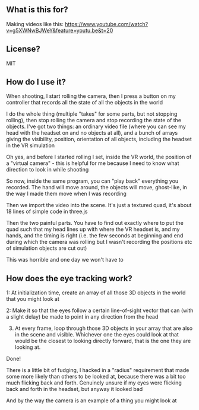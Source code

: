 ## What is this for?

Making videos like this: https://www.youtube.com/watch?v=g5XWNwBJWeY&feature=youtu.be&t=20

## License?

MIT

## How do I use it?

When shooting, I start rolling the camera, then I press a button on my controller that records all the state of all the objects in the world

I do the whole thing (multiple "takes" for some parts, but not stopping rolling), then stop rolling the camera and stop recording the state of the objects. I've got two things: an ordinary video file (where you can see my head with the headset on and no objects at all), and a bunch of arrays giving the visibility, position, orientation of all objects, including the headset in the VR simulation

Oh yes, and before I started rolling I set, inside the VR world, the position of a "virtual camera" - this is helpful for me because I need to know what direction to look in while shooting

So now, inside the same program, you can "play back" everything you recorded. The hand will move around, the objects will move, ghost-like, in the way I made them move when I was recording

Then we import the video into the scene. It's just a textured quad, it's about 18 lines of simple code in three.js

Then the two painful parts. You have to find out exactly where to put the quad such that my head lines up with where the VR headset is, and my hands, and the timing is right (i.e. the few seconds at beginning and end during which the camera was rolling but I wasn't recording the positions etc of simulation objects are cut out)

This was horrible and one day we won't have to

## How does the eye tracking work?

1: At initialization time, create an array of all those 3D objects in the world that you might look at

2: Make it so that the eyes follow a certain line-of-sight vector that can (with a slight delay) be made to point in any direction from the head

3. At every frame, loop through those 3D objects in your array that are also in the scene and visible. Whichever one the eyes could look at that would be the closest to looking directly forward, that is the one they are looking at.

Done!

There is a little bit of fudging, I hacked in a "radius" requirement that made some more likely than others to be looked at, because there was a bit too much flicking back and forth. Genuinely unsure if my eyes were flicking back and forth in the headset, but anyway it looked bad

And by the way the camera is an example of a thing you might look at